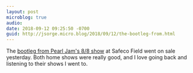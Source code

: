 ```yaml
---
layout: post
microblog: true
audio: 
date: 2018-09-12 09:25:50 -0700
guid: http://jsorge.micro.blog/2018/09/12/the-bootleg-from.html
---
```

The [bootleg from Pearl Jam's 8/8 show](https://pearljam.com/shop/music/bootlegs/seattle-882018-bootleg-digital-download) at Safeco Field went on sale yesterday. Both home shows were really good, and I love going back and listening to their shows I went to.
